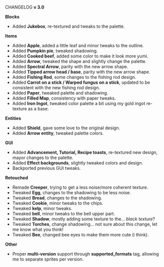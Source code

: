 CHANGELOG **v 3.0**

**Blocks**
- Added **Jukebox**, re-textured and tweaks to the palette.

**Items**
- Added **Apple**, added a little leaf and minor tweaks to the outline.
- Added **Pumpkin pie**, tweaked shadowing.
- Added **Cooked beef**, added some color to make it look more yumi.
- Added **Arrow**, tweaked the shape and slightly change the palette.
- Added **Spectral Arrow**, parity with the new arrow shape.
- Added **Tipped arrow head / base**, parity with the new arrow shape.
- Added **Fishing Rod**, some changes to the fishing rod design.
- Added **Carrot on a stick / Warped fungus on a stick**, updated to be consistent with the new fishing rod design.
- Added **Paper**, tweaked palette and shadowing.
- Added **Filled Map**, consistency with paper tweaks.
- Added **Iron Ingot**, tweaked color palette a bit using my gold ingot re-texture as a base.

**Entities**
- Added **Shield**, gave some love to the original design.
- Added **Arrow entity**, tweaked palette colors.

**GUI**
- Added **Advancement, Tutorial, Recipe toasts**, re-textured new design, mayor changes to the palette.
- Added **Effect backgrounds**, slightly tweaked colors and design.
- Backported previous GUI tweaks.

**Retouched**
- Remade **Creeper**, trying to get a less noise/more coherent texture.
- Tweaked **Egg**, changes to the shadowing to be less noise.
- Tweaked **Bread**, changes to the shadowing.
- Tweaked **Cookie**, minor tweaks to the chips.
- Tweaked **kelp**, minor tweaks.
- Tweaked **bell**, minor tweaks to the bell upper part.
- Tweaked **Shadow**, mostly adding some texture to the... _black texture_?
- Tweaked **Torches**, change shadowing... not sure about this change, let me know what you think!
- Tweaked **Bee**, changed bee eyes to make them more cute (i think).


**Other**
- Proper **multi-version** support through **supported_formats** tag, allowing me to separate sprites per version. 